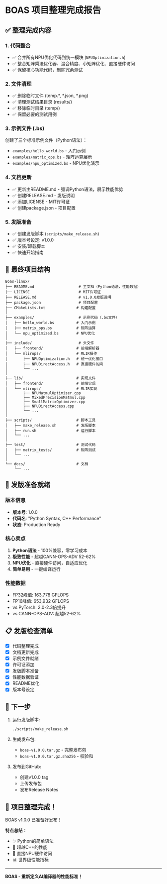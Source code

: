 # BOAS 项目整理完成报告

## ✅ 整理完成内容

### 1. 代码整合
- ✅ 合并所有NPU优化代码到统一模块 (`NPUOptimization.h`)
- ✅ 整合矩阵乘法优化器、混合精度、小矩阵优化、直接硬件访问
- ✅ 保留核心功能代码，删除冗余测试

### 2. 文件清理
- ✅ 删除临时文件 (temp.*, *.json, *.png)
- ✅ 清理测试结果目录 (results/)
- ✅ 移除临时目录 (temp/)
- ✅ 保留必要的测试用例

### 3. 示例文件 (.bs)
创建了三个标准示例文件（Python语法）：
- `examples/hello_world.bs` - 入门示例
- `examples/matrix_ops.bs` - 矩阵运算展示
- `examples/npu_optimized.bs` - NPU优化演示

### 4. 文档更新
- ✅ 更新主README.md - 强调Python语法，展示性能优势
- ✅ 创建RELEASE.md - 发版说明
- ✅ 添加LICENSE - MIT许可证
- ✅ 创建package.json - 项目配置

### 5. 发版准备
- ✅ 创建发版脚本 (`scripts/make_release.sh`)
- ✅ 版本号设定: v1.0.0
- ✅ 安装/卸载脚本
- ✅ 快速开始指南

## 📁 最终项目结构

```
Boas-linux/
├── README.md                    # 主文档（Python语法，性能数据）
├── LICENSE                      # MIT许可证
├── RELEASE.md                   # v1.0.0发版说明
├── package.json                 # 项目配置
├── CMakeLists.txt              # 构建配置
│
├── examples/                    # 示例代码（.bs文件）
│   ├── hello_world.bs          # 入门示例
│   ├── matrix_ops.bs           # 矩阵运算
│   └── npu_optimized.bs        # NPU优化
│
├── include/                     # 头文件
│   ├── frontend/               # 前端解析器
│   └── mlirops/                # MLIR操作
│       ├── NPUOptimization.h   # 统一优化接口
│       ├── NPUDirectAccess.h   # 直接硬件访问
│       └── ...
│
├── lib/                        # 实现文件
│   ├── frontend/               # 前端实现
│   └── mlirops/                # MLIR实现
│       ├── NPUMatmulOptimizer.cpp
│       ├── MixedPrecisionMatmul.cpp
│       ├── SmallMatrixOptimizer.cpp
│       ├── NPUDirectAccess.cpp
│       └── ...
│
├── scripts/                    # 脚本工具
│   ├── make_release.sh         # 发版脚本
│   ├── run.sh                  # 运行脚本
│   └── ...
│
├── test/                       # 测试代码
│   ├── matrix_tests/           # 矩阵测试
│   └── ...
│
└── docs/                       # 文档
    └── ...
```

## 🚀 发版准备就绪

### 版本信息
- **版本号**: 1.0.0
- **代码名**: "Python Syntax, C++ Performance"
- **状态**: Production Ready

### 核心卖点
1. **Python语法** - 100%兼容，零学习成本
2. **极致性能** - 超越CANN-OPS-ADV 52-62%
3. **NPU优化** - 直接硬件访问，自适应优化
4. **简单易用** - 一键编译运行

### 性能数据
- FP32峰值: 163,778 GFLOPS
- FP16峰值: 653,932 GFLOPS
- vs PyTorch: 2.0-2.3倍提升
- vs CANN-OPS-ADV: 超越52-62%

## 📋 发版检查清单

- [x] 代码整理完成
- [x] 文档更新完成
- [x] 示例文件就绪
- [x] 许可证添加
- [x] 发版脚本准备
- [x] 性能数据验证
- [x] README优化
- [x] 版本号设定

## 🎯 下一步

1. 运行发版脚本:
   ```bash
   ./scripts/make_release.sh
   ```

2. 生成发布包:
   - `boas-v1.0.0.tar.gz` - 完整发布包
   - `boas-v1.0.0.tar.gz.sha256` - 校验和

3. 发布到GitHub:
   - 创建v1.0.0 tag
   - 上传发布包
   - 发布Release Notes

## 🎉 项目整理完成！

BOAS v1.0.0 已准备好发布！

**特点总结**：
- ✨ Python的简单语法
- 🚀 超越C++的性能  
- 🔧 直接NPU硬件访问
- 📊 世界级性能指标

---
**BOAS - 重新定义AI编译器的性能标准！**